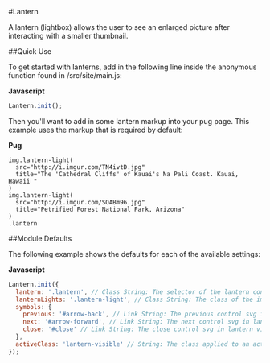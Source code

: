 #Lantern

A lantern (lightbox) allows the user to see an enlarged picture after interacting with a smaller thumbnail.

##Quick Use

To get started with lanterns, add in the following line inside the anonymous function found in /src/site/main.js:

**Javascript**

```js
Lantern.init();
```

Then you'll want to add in some lantern markup into your pug page. This example uses the markup that is required by default:

**Pug**

```pug
img.lantern-light(
  src="http://i.imgur.com/TN4ivtD.jpg"
  title="The 'Cathedral Cliffs' of Kauai's Na Pali Coast. Kauai, Hawaii "
)
img.lantern-light(
  src="http://i.imgur.com/SOABm96.jpg"
  title="Petrified Forest National Park, Arizona"
)
.lantern
```

##Module Defaults

The following example shows the defaults for each of the available settings:

**Javascript**

```js
Lantern.init({
  lantern: '.lantern', // Class String: The selector of the lantern content container
  lanternLights: '.lantern-light', // Class String: The class of the image to inject into the lantern content container
  symbols: {
    previous: '#arrow-back', // Link String: The previous control svg in lantern view
    next: '#arrow-forward', // Link String: The next control svg in lantern view
    close: '#close' // Link String: The close control svg in lantern view
  },
  activeClass: 'lantern-visible' // String: The class applied to an active lantern
});
```
